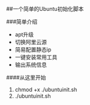 ##一个简单的Ubuntu初始化脚本

###简单介绍

* apt升级
* 切换阿里云源
* 简易配置静态ip
* 一键安装常用工具
* 输出系统信息


####从这里开始

1. chmod +x ./ubuntuinit.sh
2. ./ubuntuinit.sh

####

